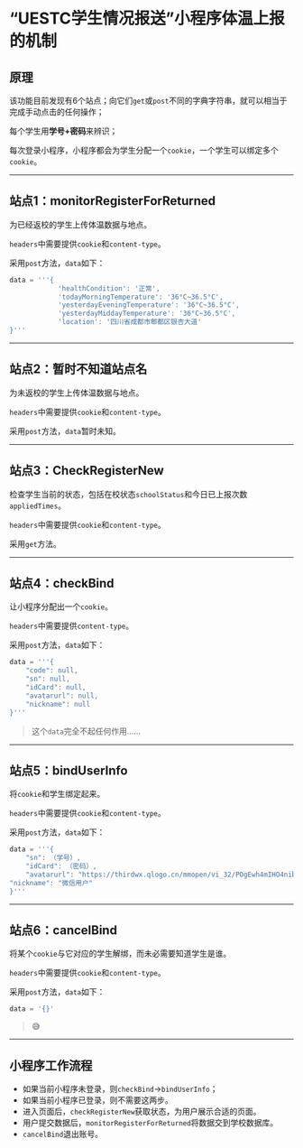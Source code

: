 # “UESTC学生情况报送”小程序体温上报的机制

## 原理

该功能目前发现有6个站点；向它们`get`或`post`不同的字典字符串，就可以相当于完成手动点击的任何操作；

每个学生用**学号+密码**来辨识；

每次登录小程序，小程序都会为学生分配一个`cookie`，一个学生可以绑定多个`cookie`。

---

## 站点1：monitorRegisterForReturned

为已经返校的学生上传体温数据与地点。

`headers`中需要提供`cookie`和`content-type`。

采用`post`方法，`data`如下：

```python
data = '''{
            'healthCondition': '正常',
            'todayMorningTemperature': '36°C~36.5°C',
            'yesterdayEveningTemperature': '36°C~36.5°C',
            'yesterdayMiddayTemperature': '36°C~36.5°C',
            'location': '四川省成都市郫都区银杏大道'
}'''
```

---

## 站点2：暂时不知道站点名

为未返校的学生上传体温数据与地点。

`headers`中需要提供`cookie`和`content-type`。

采用`post`方法，`data`暂时未知。

---

## 站点3：CheckRegisterNew

检查学生当前的状态，包括在校状态`schoolStatus`和今日已上报次数`appliedTimes`。

`headers`中需要提供`cookie`和`content-type`。

采用`get`方法。

---

## 站点4：checkBind

让小程序分配出一个`cookie`。

`headers`中需要提供`content-type`。

采用`post`方法，`data`如下：

```python
data = '''{
    "code": null,
    "sn": null,
    "idCard": null,
    "avatarurl": null,
    "nickname": null
}'''
```

> 这个`data`完全不起任何作用……

---

## 站点5：bindUserInfo

将`cookie`和学生绑定起来。

`headers`中需要提供`cookie`和`content-type`。

采用`post`方法，`data`如下：

```python
data = '''{
    "sn": （学号）,
    "idCard": （密码）,
    "avatarurl": "https://thirdwx.qlogo.cn/mmopen/vi_32/POgEwh4mIHO4nibH0KlMECNjjGxQUq24ZEaGT4poC6icRiccVGKSyXwibcPq4BWmiaIGuG1icwxaQX6grC9VemZoJ8rg/132",
"nickname": "微信用户"
}'''
```

---

## 站点6：cancelBind

将某个`cookie`与它对应的学生解绑，而未必需要知道学生是谁。

`headers`中需要提供`cookie`和`content-type`。

采用`post`方法，`data`如下：

```python
data = '{}'
```

> 😅

---

## 小程序工作流程

- 如果当前小程序未登录，则`checkBind`→`bindUserInfo`；
- 如果当前小程序已登录，则不需要这两步。
- 进入页面后，`checkRegisterNew`获取状态，为用户展示合适的页面。
- 用户提交数据后，`monitorRegisterForReturned`将数据交到学校数据库。
- `cancelBind`退出账号。
